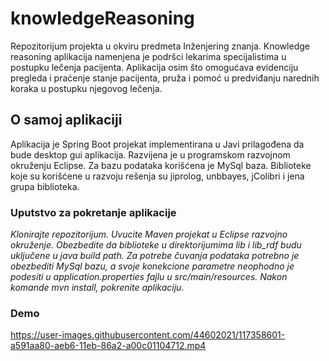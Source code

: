 # knowledgeReasoning

Repozitorijum projekta u okviru predmeta Inženjering znanja. Knowledge reasoning aplikacija namenjena je podršci lekarima specijalistima u postupku lečenja pacijenta. Aplikacija osim što omogućava evidenciju pregleda i praćenje stanje pacijenta, pruža i pomoć u predviđanju narednih koraka u postupku njegovog lečenja.

## O samoj aplikaciji

Aplikacija je Spring Boot projekat implementirana u Javi prilagođena da bude desktop gui aplikacija. Razvijena je u programskom razvojnom okruženju Eclipse. Za bazu podataka korišćena je MySql baza. Biblioteke koje su korišćene u razvoju rešenja su jiprolog, unbbayes, jColibri i jena grupa biblioteka.

### Uputstvo za pokretanje aplikacije
_Klonirajte repozitorijum. Uvucite Maven projekat u Eclipse razvojno okruženje. Obezbedite da biblioteke u direktorijumima lib i lib_rdf budu uključene u java build path. Za potrebe čuvanja podataka potrebno je obezbediti MySql bazu, a svoje konekcione parametre neophodno je podesiti u application.properties fajlu u src/main/resources. Nakon komande mvn install, pokrenite aplikaciju._

### Demo
https://user-images.githubusercontent.com/44602021/117358601-a591aa80-aeb6-11eb-86a2-a00c01104712.mp4
